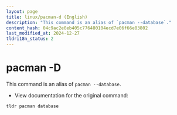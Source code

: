 ```yaml
---
layout: page
title: linux/pacman-d (English)
description: "This command is an alias of `pacman --database`."
content_hash: 04c9ac2e0eb405c776480104ecd7e06f66e83802
last_modified_at: 2024-12-27
tldri18n_status: 2
---
```

# pacman -D

This command is an alias of `pacman --database`.

- View documentation for the original command:

`tldr pacman database`
